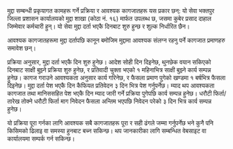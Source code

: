 मुद्दा सम्बन्धी प्रकृयागत कामहरू गर्ने प्रक्रिया र आवश्यक कागजातहरू यस प्रकार छन्: यो सेवा भक्तपुर जिल्ला प्रशासन कार्यालयको मुद्दा शाखा (कोठा नं. १६) मार्फत उपलब्ध छ, जसमा कुबेर प्रसाद दाहाल जिम्मेवार कर्मचारी हुन्। यो सेवा मुद्दा दर्ता भएकै दिनबाट शुरु हुन्छ र शुल्क निर्धारित छैन।  

आवश्यक कागजातहरूमा मुद्दा दर्तापछि कानून बमोजिम मुद्दामा आवश्यक संलग्न रहनु पर्ने कागजात प्रमाणहरु समावेश छन्।  

प्रक्रिया अनुसार, मुद्दा दर्ता भएकै दिन शुरु हुनेछ। आदेश सोही दिन दिइनेछ, थुनछेक वयान सकिएको दिनबाट साक्षी बुझ्ने प्रक्रिया शुरु हुनेछ, र प्रतिवादी चुक्ता भएको १ महिनाभित्र साक्षी बुझ्ने कार्य सम्पन्न हुनेछ। कागज गराउने आवश्यकता अनुसार कार्य गरिनेछ, र फैसला प्रमाण पुगेको खण्डमा १ बर्षभित्र फैसला दिइनेछ। मुद्दा दर्ता पेश भएकै दिन कैफियत प्रतिवेदन ३ दिन भित्र पेश गर्नुपर्नेछ। म्याद थप आवश्यकता कागजात तथा मानिससहित पेश भएकै दिन म्याद जारी गर्ने प्रक्रिया पुगेपछि कार्य सम्पन्न हुनेछ। धरौटी फिर्ता/तारेख तोक्ने धरौटी फिर्ता माग निवेदन फैसला अन्तिम भएपछि निवेदन परेको ३ दिन भित्र कार्य सम्पन्न हुनेछ।  

यो प्रक्रिया पूरा गर्नका लागि आवश्यक सबै कागजातहरू पूरा र सही ढंगले जम्मा गर्नुपर्नेछ भने कुनै पनि किसिमको ढिलाइ वा समस्या हुनबाट बच्न सकिन्छ। थप जानकारीका लागि सम्बन्धित वेबसाइट वा कार्यालयमा सम्पर्क गर्न सकिन्छ।